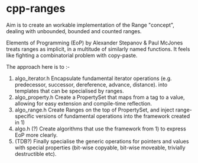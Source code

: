 cpp-ranges
==========

Aim is to create an workable implementation of the Range "concept", dealing with unbounded, bounded and counted ranges.

Elements of Programming (EoP) by Alexander Stepanov & Paul McJones treats ranges as implicit, in a multitude of similarly named functions. It feels like fighting a combinatorial problem with copy-paste.

The approach here is to :-
1) algo_iterator.h Encapsulate fundamental iterator operations (e.g. predecessor, successor, dereference, advance, distance). into templates that can be specialised by ranges.
2) algo_property.h Create a PropertySet that maps from a tag to a value, allowing for easy extension and compile-time reflection.
3) algo_range.h Create Ranges on the top of PropertySet, and inject range-specific versions of fundamental operations into the framework created in 1)
4) algo.h (?) Create algorithms that use the framework from 1) to express EoP more clearly.
5) (TDB?) Finally specialise the generic operations for pointers and values with special properties (bit-wise copyable, bit-wise moveable, trivially destructible etc).
